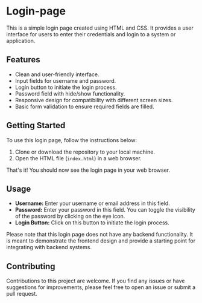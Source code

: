 # Login-page

This is a simple login page created using HTML and CSS. It provides a user interface for users to enter their credentials and login to a system or application.

## Features

- Clean and user-friendly interface.
- Input fields for username and password.
- Login button to initiate the login process.
- Password field with hide/show functionality.
- Responsive design for compatibility with different screen sizes.
- Basic form validation to ensure required fields are filled.

## Getting Started

To use this login page, follow the instructions below:

1. Clone or download the repository to your local machine.
2. Open the HTML file (`index.html`) in a web browser.

That's it! You should now see the login page in your web browser.

## Usage

- **Username:** Enter your username or email address in this field.
- **Password:** Enter your password in this field. You can toggle the visibility of the password by clicking on the eye icon.
- **Login Button:** Click on this button to initiate the login process.

Please note that this login page does not have any backend functionality. It is meant to demonstrate the frontend design and provide a starting point for integrating with backend systems.

## Contributing

Contributions to this project are welcome. If you find any issues or have suggestions for improvements, please feel free to open an issue or submit a pull request.

